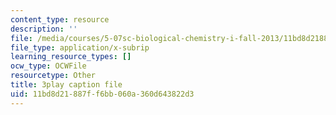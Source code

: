 ```yaml
---
content_type: resource
description: ''
file: /media/courses/5-07sc-biological-chemistry-i-fall-2013/11bd8d21887ff6bb060a360d643822d3_0XAJIHttCNs.srt
file_type: application/x-subrip
learning_resource_types: []
ocw_type: OCWFile
resourcetype: Other
title: 3play caption file
uid: 11bd8d21-887f-f6bb-060a-360d643822d3
---
```

